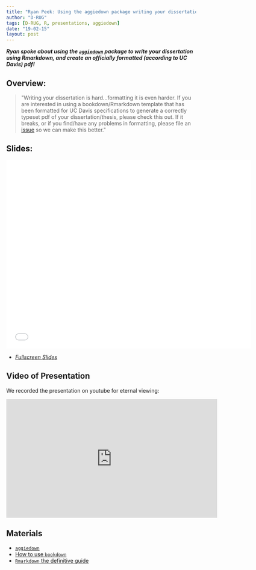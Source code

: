 ```yaml
---
title: "Ryan Peek: Using the aggiedown package writing your dissertation"
author: "D-RUG"
tags: [D-RUG, R, presentations, aggiedown]
date: "19-02-15"
layout: post
---
```


**_Ryan spoke about using the [`aggiedown`](https://github.com/ryanpeek/aggiedown) package to write your dissertation using Rmarkdown, and create an officially formatted (according to UC Davis) pdf!_**

## Overview:

>"Writing your dissertation is hard...formatting it is even harder. If you are interested in using a bookdown/Rmarkdown template that has been formatted for UC Davis specifications to generate a correctly typeset pdf of your dissertation/thesis, please check this out. If it breaks, or if you find/have any problems in formatting, please file an [issue](https://github.com/ryanpeek/aggiedown/issues/new) so we can make this better."

## Slides:

<iframe src="images/20190214/aggiedown_demo.html"
frameborder="0" height="500" width="650"></iframe>

 - [*Fullscreen Slides*](images/20190214/aggiedown_demo.html)

## Video of Presentation

We recorded the presentation on youtube for eternal viewing:

<iframe width="560" height="315" src="https://www.youtube.com/embed/h_i6pcfljBE" frameborder="0" allow="accelerometer; autoplay; encrypted-media; gyroscope" allowfullscreen></iframe>


## Materials

 - [`aggiedown`](https://github.com/ryanpeek/aggiedown)
 - [How to use `bookdown`](https://bookdown.org/yihui/bookdown/)
 - [`Rmarkdown` the definitive guide](https://bookdown.org/yihui/rmarkdown/)
